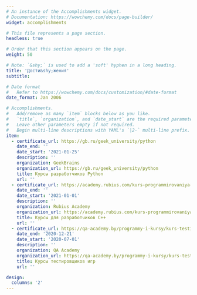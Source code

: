 ```yaml
---
# An instance of the Accomplishments widget.
# Documentation: https://wowchemy.com/docs/page-builder/
widget: accomplishments

# This file represents a page section.
headless: true

# Order that this section appears on the page.
weight: 50

# Note: `&shy;` is used to add a 'soft' hyphen in a long heading.
title: 'Дости&shy;жения'
subtitle:

# Date format
#   Refer to https://wowchemy.com/docs/customization/#date-format
date_format: Jan 2006

# Accomplishments.
#   Add/remove as many `item` blocks below as you like.
#   `title`, `organization`, and `date_start` are the required parameters.
#   Leave other parameters empty if not required.
#   Begin multi-line descriptions with YAML's `|2-` multi-line prefix.
item:
  - certificate_url: https://gb.ru/geek_university/python
    date_end: ''
    date_start: '2021-01-25'
    description: ''
    organization: GeekBrains
    organization_url: https://gb.ru/geek_university/python
    title: Курсы разработчиков Python
    url: ''
  - certificate_url: https://academy.rubius.com/kurs-programmirovaniya-na-c/
    date_end: ''
    date_start: '2021-01-01'
    description: ''
    organization: Rubius Academy
    organization_url: https://academy.rubius.com/kurs-programmirovaniya-na-c/
    title: Курсы для разработчиков C++
    url: ''
  - certificate_url: https://qa-academy.by/programmy-i-kursy/kurs-testirovanie-gamedev/
    date_end: '2020-12-21'
    date_start: '2020-07-01'
    description: ''
    organization: QA Academy
    organization_url: https://qa-academy.by/programmy-i-kursy/kurs-testirovanie-gamedev/
    title: Курсы тестировщиков игр
    url: ''

design:
  columns: '2'
---
```

